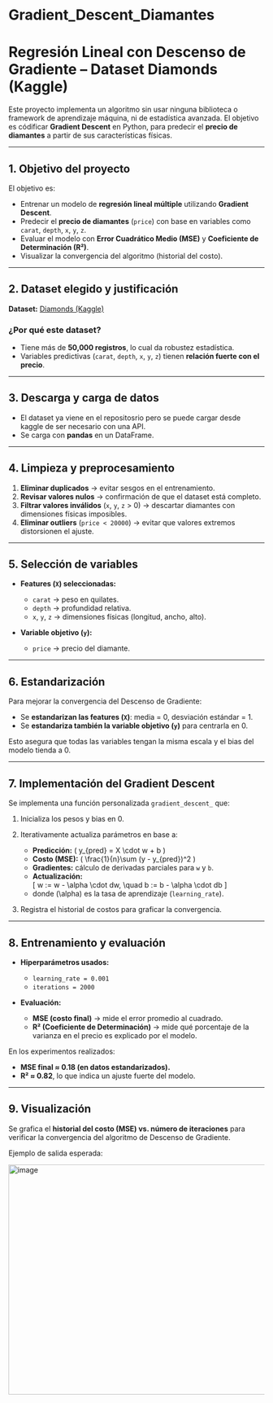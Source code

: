 # Gradient_Descent_Diamantes

#  Regresión Lineal con Descenso de Gradiente – Dataset Diamonds (Kaggle)

Este proyecto implementa un  algoritmo sin usar ninguna biblioteca o framework de aprendizaje máquina, ni de estadística avanzada. El objetivo es códificar **Gradient Descent** en Python, para predecir el **precio de diamantes** a partir de sus características físicas.

---

##  1. Objetivo del proyecto
El objetivo es:
- Entrenar un modelo de **regresión lineal múltiple** utilizando **Gradient Descent**.
- Predecir el **precio de diamantes** (`price`) con base en variables como `carat`, `depth`, `x`, `y`, `z`.
- Evaluar el modelo con **Error Cuadrático Medio (MSE)** y **Coeficiente de Determinación (R²)**.
- Visualizar la convergencia del algoritmo (historial del costo).

---

##  2. Dataset elegido y justificación
**Dataset:** [Diamonds (Kaggle)](https://www.kaggle.com/datasets/shivam2503/diamonds)

### ¿Por qué este dataset?
- Tiene más de **50,000 registros**, lo cual da robustez estadística.
- Variables predictivas (`carat`, `depth`, `x`, `y`, `z`) tienen **relación fuerte con el precio**.

---

## 3. Descarga y carga de datos
- El dataset ya viene en el repositosrio pero se puede cargar desde kaggle de ser necesario con una API.
- Se carga con **pandas** en un DataFrame.


---

##  4. Limpieza y preprocesamiento
1. **Eliminar duplicados** → evitar sesgos en el entrenamiento.  
2. **Revisar valores nulos** → confirmación de que el dataset está completo.  
3. **Filtrar valores inválidos** (`x`, `y`, `z` > 0) → descartar diamantes con dimensiones físicas imposibles.  
4. **Eliminar outliers** (`price < 20000`) → evitar que valores extremos distorsionen el ajuste.  

---

## 5. Selección de variables
- **Features (`X`) seleccionadas:**
  - `carat` → peso en quilates.  
  - `depth` → profundidad relativa.  
  - `x`, `y`, `z` → dimensiones físicas (longitud, ancho, alto).  

- **Variable objetivo (`y`):**
  - `price` → precio del diamante.  

---

## 6. Estandarización
Para mejorar la convergencia del Descenso de Gradiente:  
- Se **estandarizan las features (`X`)**: media = 0, desviación estándar = 1.  
- Se **estandariza también la variable objetivo (`y`)** para centrarla en 0.  

Esto asegura que todas las variables tengan la misma escala y el bias del modelo tienda a 0.

---

## 7. Implementación del Gradient Descent
Se implementa una función personalizada `gradient_descent_` que:
1. Inicializa los pesos y bias en 0.  
2. Iterativamente actualiza parámetros en base a:  
   - **Predicción:** \( y_{pred} = X \cdot w + b \)  
   - **Costo (MSE):** \( \frac{1}{n}\sum (y - y_{pred})^2 \)  
   - **Gradientes:** cálculo de derivadas parciales para `w` y `b`.  
   - **Actualización:**  
     \[
     w := w - \alpha \cdot dw, \quad b := b - \alpha \cdot db
     \]
   - donde \(\alpha\) es la tasa de aprendizaje (`learning_rate`).  

3. Registra el historial de costos para graficar la convergencia.

---

## 8. Entrenamiento y evaluación
- **Hiperparámetros usados:**
  - `learning_rate = 0.001`
  - `iterations = 2000`

- **Evaluación:**
  - **MSE (costo final)** → mide el error promedio al cuadrado.  
  - **R² (Coeficiente de Determinación)** → mide qué porcentaje de la varianza en el precio es explicado por el modelo.  

En los experimentos realizados:  
- **MSE final ≈ 0.18 (en datos estandarizados).**  
- **R² ≈ 0.82**, lo que indica un ajuste fuerte del modelo.  

---

## 9. Visualización
Se grafica el **historial del costo (MSE) vs. número de iteraciones** para verificar la convergencia del algoritmo de Descenso de Gradiente.

Ejemplo de salida esperada:

<img width="661" height="452" alt="image" src="https://github.com/user-attachments/assets/8992bead-9942-4d4b-951b-ecde9271e687" />


